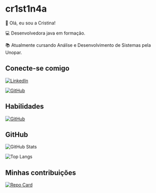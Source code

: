 # cr1st1n4a
👋 Olá, eu sou a Cristina!

💻 Desenvolvedora java em formação.

📚 Atualmente cursando Análise e Desenvolvimento de Sistemas pela Unopar.

## Conecte-se comigo

[![LinkedIn](https://img.shields.io/badge/LinkedIn-0077B5?style=for-the-badge&logo=linkedin&logoColor=white)](https://www.linkedin.com/in/SEUUSERNAME/)

[![GitHub](https://img.shields.io/badge/GitHub-100000?style=for-the-badge&logo=github&logoColor=white)](https://github.com/cr1st1n4a)

## Habilidades
[![GitHub](https://img.shields.io/badge/GitHub-100000?style=for-the-badge&logo=github&logoColor=white)](https://github.com/cr1st1n4a)

## GitHub

![GitHub Stats](https://github-readme-stats.vercel.app/api?username=cr1st1n4a&theme=transparent&bg_color=000&border_color=30A3DC&show_icons=true&icon_color=30A3DC&title_color=E94D5F&text_color=FFF&hide_title=true)

![Top Langs](https://github-readme-stats-git-masterrstaa-rickstaa.vercel.app/api/top-langs/?username=cr1st1n4a&layout=compact&bg_color=000&border_color=30A3DC&title_color=E94D5F&text_color=FFF)

## Minhas contribuições

[![Repo Card](https://github-readme-stats.vercel.app/api/pin/?username=cr1st1n4a&repo=dio-lab-open-source&bg_color=000&border_color=30A3DC&show_icons=true&icon_color=30A3DC&title_color=E94D5F&text_color=FFF)](https://github.com/cr1st1n4a/dio-lab-open-source)
